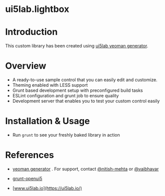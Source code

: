 # ui5lab.lightbox

# Introduction
This custom library has been created using [ui5lab yeoman generator](https://github.com/nitish-mehta/generator-ui5lab).


# Overview

- A ready-to-use sample control that you can easily edit and customize.
- Theming enabled with LESS support
- Grunt based development setup with preconfigured build tasks
- ESLint configuration and grunt job to ensure quality
- Development server that enables you to test your custom control easily


# Installation & Usage
- Run `grunt` to see your freshly baked library in action


# References

- [yeoman generator](https://github.com/nitish-mehta/generator-ui5lab) . For support, contact [@nitish-mehta](https://github.com/nitish-mehta) or [@vaibhavar](https://github.com/vaibhavar) 

- [grunt-openui5](https://github.com/SAP/grunt-openui5)

- [www.ui5lab.io](https://ui5lab.io/)





